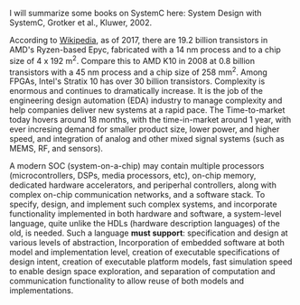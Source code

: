 I will summarize some books on SystemC here: System Design with SystemC, Grotker et al., Kluwer, 2002. 

According to [Wikipedia](https://en.wikipedia.org/wiki/Transistor_count), as of 2017, there are 19.2 billion transistors in AMD's Ryzen-based Epyc, fabricated with a 14 nm process and to a chip size of 4 x 192 m<sup>2</sup>.  Compare this to AMD K10 in 2008 at 0.8 billion transistors with a 45 nm process and a chip size of 258 mm<sup>2</sup>. Among FPGAs, Intel's  Stratix 10 has over 30 billion transistors. Complexity is enormous and continues to dramatically increase. It is the job of the engineering design automation (EDA) industry to manage complexity and help companies deliver new systems at a rapid pace. The Time-to-market today hovers around 18 months, with the time-in-market around 1 year, with ever incresing demand for smaller product size, lower power, and higher speed, and integration of analog and other mixed signal systems (such as MEMS, RF, and sensors). 

A modern SOC (system-on-a-chip)  may contain multiple processors (microcontrollers, DSPs, media processors, etc),  on-chip memory, dedicated hardware accelerators, and periperhal controllers, along with complex on-chip communication networks, and a software stack. To specify, design, and implement such complex systems, and incorporate functionality implemented in both hardware and software, a system-level language, quite unlike the HDLs (hardware description languages) of the old, is needed. Such a language **must support**: specification and design at various levels of abstraction, Incorporation of embedded software at both model and implementation level, creation of executable specifications of design intent, creation of executable platform models, fast simulation speed to enable design space exploration, and separation of computation and communication functionality to allow reuse of both models and implementations. 

